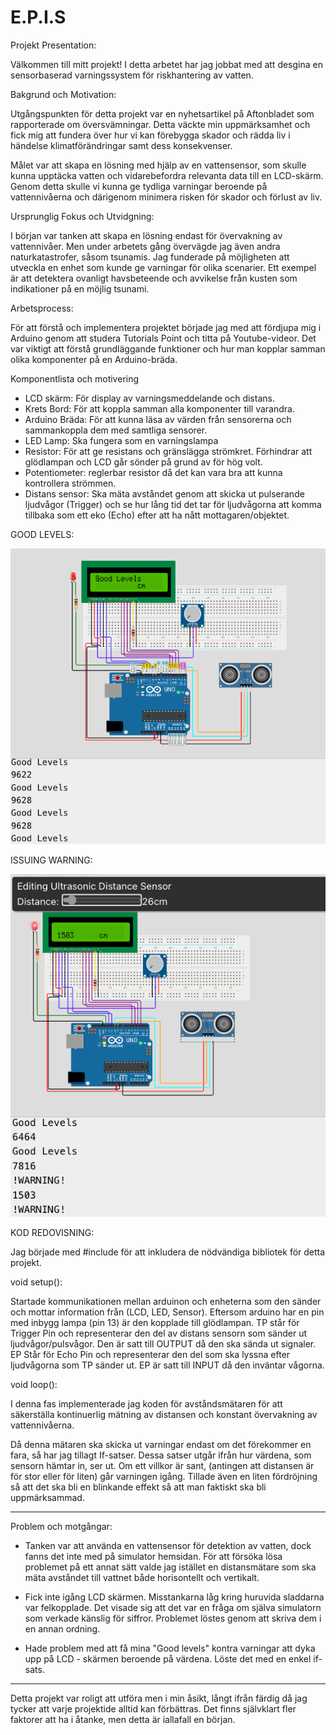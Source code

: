 # E.P.I.S
Projekt Presentation: 

Välkommen till mitt projekt!
I detta arbetet har jag jobbat med att desgina en sensorbaserad varningssystem för riskhantering av vatten. 

Bakgrund och Motivation:

Utgångspunkten för detta projekt var en nyhetsartikel på Aftonbladet som rapporterade om översvämningar. Detta väckte min uppmärksamhet och fick mig att fundera över hur vi kan förebygga skador och rädda liv i händelse klimatförändringar samt dess konsekvenser.

Målet var att skapa en lösning med hjälp av en vattensensor, som skulle kunna upptäcka vatten och vidarebefordra relevanta data till en LCD-skärm. Genom detta skulle vi kunna ge tydliga varningar beroende på vattennivåerna och därigenom minimera risken för skador och förlust av liv.

Ursprunglig Fokus och Utvidgning:

I början var tanken att skapa en lösning endast för övervakning av vattennivåer. Men under arbetets gång övervägde jag även andra naturkatastrofer, såsom tsunamis. Jag funderade på möjligheten att utveckla en enhet som kunde ge varningar för olika scenarier. Ett exempel är att detektera ovanligt havsbeteende och avvikelse från kusten som indikationer på en möjlig tsunami.

Arbetsprocess: 

För att förstå och implementera projektet började jag med att fördjupa mig i Arduino genom att studera Tutorials Point och titta på Youtube-videor. Det var viktigt att förstå grundläggande funktioner och hur man kopplar samman olika komponenter på en Arduino-bräda.

Komponentlista och motivering
- LCD skärm: För display av varningsmeddelande och distans.
- Krets Bord: För att koppla samman alla komponenter till varandra.
- Arduino Bräda: För att kunna läsa av värden från sensorerna och
sammankoppla dem med samtliga sensorer.
- LED Lamp: Ska fungera som en varningslampa
- Resistor: För att ge resistans och gränslägga strömkret. Förhindrar att
glödlampan och LCD går sönder på grund av för hög volt.
- Potentiometer: reglerbar resistor då det kan vara bra att kunna kontrollera
strömmen.
- Distans sensor: Ska mäta avståndet genom att skicka ut pulserande
ljudvågor (Trigger) och se hur lång tid det tar för ljudvågorna att komma tillbaka som ett eko (Echo) efter att ha nått mottagaren/objektet.

GOOD LEVELS:

![](GL.png)

ISSUING WARNING:

![](Warning%20.png)


KOD REDOVISNING:

Jag började med #include för att inkludera de nödvändiga bibliotek för detta projekt. 

void setup():

Startade kommunikationen mellan arduinon och enheterna som den sänder och mottar information från (LCD, LED, Sensor). 
Eftersom arduino har en pin med inbygg lampa (pin 13) är den kopplade till glödlampan.
TP står för Trigger Pin och representerar den del av distans sensorn som sänder ut ljudvågor/pulsvågor. Den är satt till OUTPUT då den ska sända ut signaler. 
EP Står för Echo Pin och representerar den del som ska lyssna efter ljudvågorna som TP sänder ut. EP är satt till INPUT då den inväntar vågorna.

void loop():

I denna fas implementerade jag koden för avståndsmätaren för att säkerställa kontinuerlig mätning av distansen 
och konstant övervakning av vattennivåerna.

Då denna mätaren ska skicka ut varningar endast om det förekommer en fara, så har jag tillagt If-satser. 
Dessa satser utgår ifrån hur värdena, som sensorn hämtar in, ser ut. Om ett villkor är sant, (antingen att distansen är för stor eller för liten) går varningen igång. Tillade även en liten fördröjning så att det ska bli en blinkande effekt så att man faktiskt ska bli uppmärksammad.

-----

Problem och motgångar:

- Tanken var att använda en vattensensor för detektion av vatten, dock fanns det inte med på simulator hemsidan.
  För att försöka lösa problemet på ett annat sätt valde jag istället en distansmätare som ska mäta avståndet till vattnet både horisontellt och vertikalt.

- Fick inte igång LCD skärmen. Misstankarna låg kring huruvida sladdarna var felkopplade. Det visade sig att det var en fråga om själva simulatorn som verkade känslig   för siffror. Problemet löstes genom att skriva dem i en annan ordning.
  
- Hade problem med att få mina "Good levels" kontra varningar att dyka upp på LCD - skärmen beroende på värdena. Löste det med en enkel if-sats.

-----
  
Detta projekt var roligt att utföra men i min åsikt, långt ifrån färdig då jag tycker att varje projektide alltid kan förbättras.
Det finns självklart fler faktorer att ha i åtanke, men detta är iallafall en början. 

